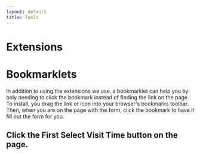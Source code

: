 ```yaml
---
layout: default
title: Tools
---
```

<div class="container" markdown="1">

# Extensions

# Bookmarklets

In addition to using the extensions we use, a bookmarklet can help you by only needing to click the bookmark instead of finding the link on the page. To install, you drag the link or icon into your browser's bookmarks toolbar. Then, when you are on the page with the form, click the bookmark to have it fill out the form for you.

## Click the First Select Visit Time button on the page.

<a href='javascript:$("#Marker0Div button").click();'><i class="fa fa-check fa-large fa-6x" aria-hidden="true"></i><span style="display:none;">Click the First Select Visit Time button on the page</span></a>


<p><a href='javascript:$('input[name=preRegTimeSlotID]:first').attr('checked', true); $('form[name=DatesForm]').submit();'><i class="fa fa-bolt fa-6x" aria-hidden="true"></i><span style="display:none;">Click the first radio button and submit the form. </span></a></p>
</div>
</div>
